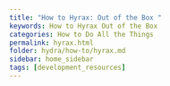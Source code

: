 ```yaml
---
title: "How to Hyrax: Out of the Box "
keywords: How to Hyrax Out of the Box
categories: How to Do All the Things
permalink: hyrax.html
folder: hydra/how-to/hyrax.md
sidebar: home_sidebar
tags: [development_resources]
---
```

